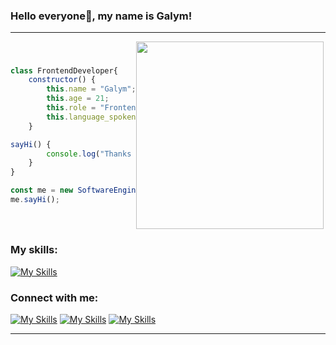 
### Hello everyone👋, my name is Galym!

------------------------------------------------------------------------------------------------------------------


<div style="display: flex; flex-direction: row-reverse; align-items:center; justify-conten: center;">

<img align='left' src="https://i.pinimg.com/originals/c5/26/54/c52654ea9c498e438932deeee19a9d87.gif" width="300">

```js
class FrontendDeveloper{
    constructor() {
        this.name = "Galym";
        this.age = 21;
        this.role = "Frontend Developer";
        this.language_spoken = ["en", "ru", "kz"];
    }

sayHi() {
        console.log("Thanks for stopping by. I hope you find some of my work interesting.");
    }
}

const me = new SoftwareEngineer();
me.sayHi();

```

</div>

### My skills:
[![My Skills](https://skillicons.dev/icons?i=js,react,mongodb,github,figma,tailwind)](https://skillicons.dev)

### Connect with me:
[![My Skills](https://skillicons.dev/icons?i=gmail)](https://mail.google.com/mail/u/0/#search/galymsakitzhan%40gmail.com)
[![My Skills](https://skillicons.dev/icons?i=linkedin)](https://www.linkedin.com/in/galym-sakitzhan-78a0a8296/)
[![My Skills](https://skillicons.dev/icons?i=github)](https://www.github.com/iframer/)

------------------------------------------------------------------------------------------------------------------




